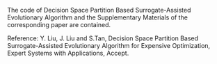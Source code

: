 The code of Decision Space Partition Based Surrogate-Assisted Evolutionary Algorithm and the Supplementary Materials of the corresponding paper are contained.


Reference: Y. Liu, J. Liu and S.Tan, Decision Space Partition Based Surrogate-Assisted Evolutionary Algorithm for Expensive Optimization, Expert Systems with Applications, Accept.
